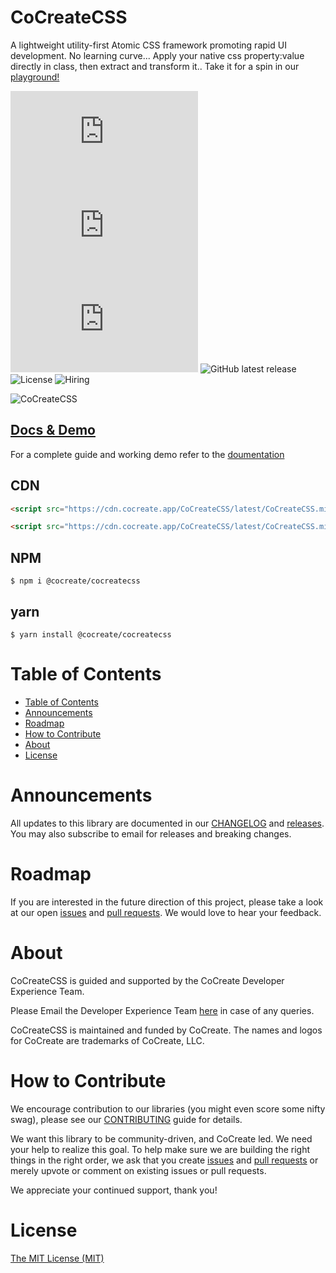 # CoCreateCSS

A lightweight utility-first Atomic CSS framework promoting rapid UI development. No learning curve... Apply your native css property:value directly in class, then extract and transform it.. Take it for a spin in our [playground!](https://cocreate.app/docs/CoCreateCSS)

![minified](https://img.badgesize.io/https://cdn.cocreate.app/CoCreateCSS/latest/CoCreateCSS.min.js?style=flat-square&label=minified&color=orange)
![gzip](https://img.badgesize.io/https://cdn.cocreate.app/CoCreateCSS/latest/CoCreateCSS.min.js?compression=gzip&style=flat-square&label=gzip&color=yellow)
![brotli](https://img.badgesize.io/https://cdn.cocreate.app/CoCreateCSS/latest/CoCreateCSS.min.js?compression=brotli&style=flat-square&label=brotli)
![GitHub latest release](https://img.shields.io/github/v/release/CoCreate-app/CoCreateCSS?style=flat-square)
![License](https://img.shields.io/github/license/CoCreate-app/CoCreateCSS?style=flat-square)
![Hiring](https://img.shields.io/static/v1?style=flat-square&label=&message=Hiring&color=blueviolet)

![CoCreateCSS](https://cdn.cocreate.app/docs/CoCreateCSS.gif)

## [Docs & Demo](https://cocreate.app/docs/CoCreateCSS)

For a complete guide and working demo refer to the [doumentation](https://cocreate.app/docs/CoCreateCSS)

## CDN

```html
<script src="https://cdn.cocreate.app/CoCreateCSS/latest/CoCreateCSS.min.js"></script>
```

```html
<script src="https://cdn.cocreate.app/CoCreateCSS/latest/CoCreateCSS.min.css"></script>
```

## NPM

```shell
$ npm i @cocreate/cocreatecss
```

## yarn

```shell
$ yarn install @cocreate/cocreatecss
```

# Table of Contents

- [Table of Contents](#table-of-contents)
- [Announcements](#announcements)
- [Roadmap](#roadmap)
- [How to Contribute](#how-to-contribute)
- [About](#about)
- [License](#license)

<a name="announcements"></a>

# Announcements

All updates to this library are documented in our [CHANGELOG](https://github.com/CoCreate-app/CoCreateCSS/blob/master/CHANGELOG.md) and [releases](https://github.com/CoCreate-app/CoCreateCSS/releases). You may also subscribe to email for releases and breaking changes.

<a name="roadmap"></a>

# Roadmap

If you are interested in the future direction of this project, please take a look at our open [issues](https://github.com/CoCreate-app/CoCreateCSS/issues) and [pull requests](https://github.com/CoCreate-app/CoCreateCSS/pulls). We would love to hear your feedback.

<a name="about"></a>

# About

CoCreateCSS is guided and supported by the CoCreate Developer Experience Team.

Please Email the Developer Experience Team [here](mailto:develop@cocreate.app) in case of any queries.

CoCreateCSS is maintained and funded by CoCreate. The names and logos for CoCreate are trademarks of CoCreate, LLC.

<a name="contribute"></a>

# How to Contribute

We encourage contribution to our libraries (you might even score some nifty swag), please see our [CONTRIBUTING](https://github.com/CoCreate-app/CoCreateCSS/blob/master/CONTRIBUTING.md) guide for details.

We want this library to be community-driven, and CoCreate led. We need your help to realize this goal. To help make sure we are building the right things in the right order, we ask that you create [issues](https://github.com/CoCreate-app/CoCreateCSS/issues) and [pull requests](https://github.com/CoCreate-app/CoCreateCSS/pulls) or merely upvote or comment on existing issues or pull requests.

We appreciate your continued support, thank you!


# License

[The MIT License (MIT)](https://github.com/CoCreate-app/CoCreateCSS/blob/master/LICENSE)


